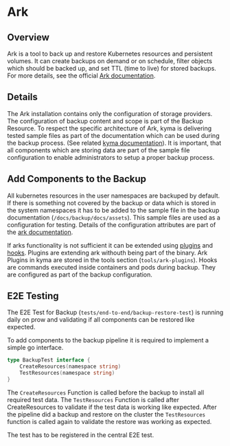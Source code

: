 # Ark

## Overview

Ark is a tool to back up and restore Kubernetes resources and persistent volumes. It can create backups on demand or on schedule, filter objects which should be backed up, and set TTL (time to live) for stored backups. For more details, see the official [Ark documentation](https://heptio.github.io/velero/v0.9.0/).

## Details

The Ark installation contains only the configuration of storage providers. The configuration of backup content and scope is part of the Backup Resource. To respect the specific architecture of Ark, kyma is delivering  tested sample files as part of the documentation which can be used during the backup process. (See related [kyma documentation](https://kyma-project.io/docs/components/backup)). It is important, that all components which are storing data are part of the sample file configuration to enable administrators to setup a proper backup process.

## Add Components to the Backup

All kubernetes resources in the user namespaces are backuped by default. If there is something not covered by the backup or data which is stored in the system namespaces it has to be added to the sample file in the backup documentation (`/docs/backup/docs/assets`). This sample files are used as a configuration for testing. Details of the configuration attributes are part of the [ark documentation](https://github.com/heptio/velero/blob/master/docs/api-types/backup.md).

If arks functionality is not sufficient it can be extended using [plugins](https://heptio.github.io/velero/v0.10.0/plugins) and [hooks](https://heptio.github.io/velero/v0.10.0/hooks). Plugins are extending ark withouth being part of the binary. Ark Plugins in kyma are stored in the tools section (`tools/ark-plugins`). Hooks are commands executed inside containers and pods during backup. They are configured as part of the backup configuration.

## E2E Testing

The E2E Test for Backup (`tests/end-to-end/backup-restore-test`) is running daily on prow and validating if all components can be restored like expected.

To add components to the backup pipeline it is required to implement a simple go interface.

```go
type BackupTest interface {
    CreateResources(namespace string)
    TestResources(namespace string)
}
```

The `CreateResources` Function is called before the backup to install all required test data. The `TestResources` Function is called after CreateResources to validate if the test data is working like expected. After the pipeline did a backup and restore on the cluster the `TestResources` function is called again to validate the restore was working as expected.

The test has to be registered in the central E2E test.